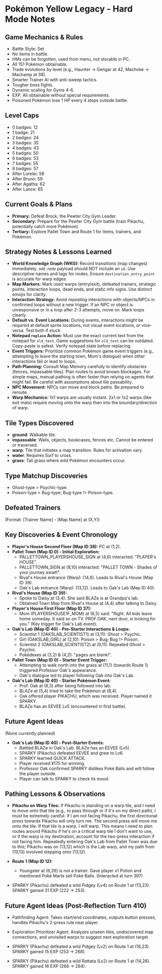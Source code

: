 # Pokémon Yellow Legacy - Hard Mode Notes

## Game Mechanics & Rules
- Battle Style: Set
- No items in battle.
- HMs can be forgotten, used from menu, not storable in PC.
- All 151 Pokémon obtainable.
- Trade evolutions by level (e.g., Haunter -> Gengar at 42, Machoke -> Machamp at 38).
- Smarter Trainer AI with anti-sweep tactics.
- Tougher boss fights.
- Dynamic scaling for Gyms 4-6.
- EXP. All obtainable without special requirements.
- Poisoned Pokémon lose 1 HP every 4 steps outside battle.

## Level Caps
- 0 badges: 12
- 1 badge: 21
- 2 badges: 24
- 3 badges: 35
- 4 badges: 43
- 5 badges: 50
- 6 badges: 53
- 7 badges: 55
- 8 badges: 57
- After Lorelei: 58
- After Bruno: 59
- After Agatha: 62
- After Lance: 65

## Current Goals & Plans
- **Primary:** Defeat Brock, the Pewter City Gym Leader.
- **Secondary:** Prepare for the Pewter City Gym battle (train Pikachu, potentially catch more Pokémon).
- **Tertiary:** Explore Pallet Town and Route 1 for items, trainers, and Pokémon.

## Strategy Notes & Lessons Learned
- **World Knowledge Graph (WKG):** Record transitions (map changes) immediately. `add_node` payload should NOT include an `id`. Use descriptive names and tags for nodes. Ensure `destination_entry_point` is accurate for warp edges.
- **Map Markers:** Mark used warps (entry/exit), defeated trainers, strategic points, interaction loops, dead ends, and static info signs. Use distinct emojis for clarity.
- **Interaction Strategy:** Avoid repeating interactions with objects/NPCs in confirmed loops without a new trigger. If an NPC or object is unresponsive or in a loop after 2-3 attempts, move on. Mark loops clearly.
- **Default vs. Event Locations:** During events, interactions might be required at default sprite locations, not visual event locations, or vice-versa. Test both if stuck.
- **Notepad `replace` Action:** Must use the exact current text from the notepad for `old_text`. Game suggestions for `old_text` can be outdated. Copy-paste is safest. Verify notepad state before replacing.
- **Event Triggers:** Prioritize common Pokémon game event triggers (e.g., attempting to leave the starting town, Mom's dialogue) when other interactions fail or lead to loops.
- **Path Planning:** Consult Map Memory carefully to identify obstacles (fences, impassable tiles). Plan routes to avoid known blockages. For simple maps, manual pathing is often faster than relying on agents that might fail. Be careful with assumptions about tile passability.
- **NPC Movement:** NPCs can move and block paths. Be prepared to reroute.
- **Warp Mechanics:** 1x1 warps are usually instant. 2x1 or 1x2 warps (like exit mats) require moving onto the warp then into the boundary/direction of warp.

## Tile Types Discovered
- **ground**: Walkable tile.
- **impassable**: Walls, objects, bookcases, fences etc. Cannot be entered or traversed.
- **warp**: Tile that initiates a map transition. Rules for activation vary.
- **water**: Requires Surf to cross.
- **grass**: Tall grass where wild Pokémon encounters occur.

## Type Matchup Discoveries
- Ghost-type > Psychic-type.
- Poison-type > Bug-type; Bug-type !> Poison-type.

## Defeated Trainers
(Format: [Trainer Name] - [Map Name] at (X,Y))

## Key Discoveries & Event Chronology
- **Player's House Second Floor (Map ID 38):** PC at (1,2).
- **Pallet Town (Map ID 0) - Initial Exploration:**
    - PALLETTOWN_PLAYERSHOUSE_SIGN at (4,6) interacted: "PLAYER's HOUSE".
    - PALLETTOWN_SIGN at (8,10) interacted: "PALLET TOWN - Shades of your journey await!".
    - Rival's House entrance (Warp): (14,6). Leads to Rival's House (Map ID 39).
    - Oak's Lab entrance (Warp): (13,12). Leads to Oak's Lab (Map ID 40).
- **Rival's House (Map ID 39):**
    - Spoke to Daisy at (3,4). She said BLAZe is at Grandpa's lab.
    - Obtained Town Map from Rival's House at (4,4) after talking to Daisy.
- **Player's House First Floor (Map ID 37):**
    - Mom (PLAYERSHOUSE1F_MOM) at (6,5) said: "Right. All kids leave home someday. It said so on TV. PROF.OAK, next door, is looking for you." (Key trigger for Oak's Lab event).
- **Oak's Lab (Map ID 40) - Pre-Starter Interactions & Loops:**
    - Scientist 1 (OAKSLAB_SCIENTIST1) at (3,11): Ghost > Psychic.
    - Girl (OAKSLAB_GIRL) at (2,10): Poison > Bug; Bug !> Poison.
    - Scientist 2 (OAKSLAB_SCIENTIST2) at (9,11): Repeated Ghost > Psychic.
    - Pokédexes at (3,2) & (4,2): "pages are blank!".
- **Pallet Town (Map ID 0) - Starter Event Trigger:**
    - Attempting to walk north into the grass at (11,1) (towards Route 1) triggered Professor Oak's appearance.
    - Oak's dialogue led to player following Oak into Oak's Lab.
- **Oak's Lab (Map ID 40) - Starter Pokémon Event:**
    - Prof. Oak at (6,3) after being followed into lab.
    - BLAZe at (5,4) tried to take the Pokémon at (8,4).
    - Oak offered player PIKACHU, which was received. Player named it SPARKY.
    - BLAZe has an EEVEE Lv5 (encountered in first battle).

## Future Agent Ideas
(None currently planned)

- **Oak's Lab (Map ID 40) - Post-Starter Events:**
    - Battled BLAZe in Oak's Lab. BLAZe has an EEVEE (Lv5).
    - SPARKY (Pikachu) defeated EEVEE and grew to Lv6.
    - SPARKY learned QUICK ATTACK.
    - Player received ¥175 for winning.
    - Professor Oak confirmed SPARKY dislikes Poké Balls and will follow the player outside.
    - Player can talk to SPARKY to check its mood.

## Pathing Lessons & Observations
- **Pikachu on Warp Tiles:** If Pikachu is standing on a warp tile, and I need to move onto that tile (e.g., to pass through or if it's on my direct path), I must be extremely careful. If I am not facing Pikachu, the first directional press towards Pikachu will only turn me. The second press will move me onto the tile. If that tile is a warp, I will warp. This means I need to plan routes around Pikachu if he's on a critical warp tile I don't want to use, or if the warp is my destination, account for the two-press interaction if not facing him. Repeatedly entering Oak's Lab from Pallet Town was due to this; Pikachu was on (13,12) which is the Lab warp, and my path from (13,13) involved stepping onto (13,12).

- **Route 1 (Map ID 12):**
    - Youngster at (6,26) is not a trainer. Gave player x1 Potion and mentioned Poké Marts sell Poké Balls. (Interacted at turn 397)

- SPARKY (Pikachu) defeated a wild Pidgey (Lv4) on Route 1 at (13,23). SPARKY gained 31 EXP (222 -> 253).

## Future Agent Ideas (Post-Reflection Turn 410)
- Pathfinding Agent: Takes start/end coordinates, outputs button presses, handles Pikachu's 2-press rule near player.
- Exploration Prioritizer Agent: Analyzes unseen tiles, undiscovered map connections, and unvisited warps to suggest next exploration target.

- SPARKY (Pikachu) defeated a wild Pidgey (Lv2) on Route 1 at (16,23). SPARKY gained 15 EXP (253 -> 268).

- SPARKY (Pikachu) defeated a wild Rattata (Lv2) on Route 1 at (14,26). SPARKY gained 16 EXP (268 -> 284).